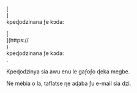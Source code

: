 [<br host>]<br action>kpeɖodzinana ƒe kɔda:<br code>

[<br host>](https://<br host>)<br action>kpeɖodzinana ƒe kɔda:<br code>.

Kpeɖodzinya sia awu enu le gaƒoƒo ɖeka megbe.

Ne mèbia o la, taflatse ŋe aɖaba ƒu e-mail sia dzi.